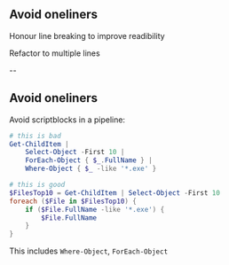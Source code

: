 <!-- .slide: id="oneliner" -->

## Avoid oneliners

Honour line breaking to improve readibility

Refactor to multiple lines

--

## Avoid oneliners

Avoid scriptblocks in a pipeline:

```powershell
# this is bad
Get-ChildItem |
    Select-Object -First 10 |
    ForEach-Object { $_.FullName } |
    Where-Object { $_ -like '*.exe' }

# this is good
$FilesTop10 = Get-ChildItem | Select-Object -First 10
foreach ($File in $FilesTop10) {
    if ($File.FullName -like '*.exe') {
        $File.FullName
    }
}
```

This includes `Where-Object`, `ForEach-Object`
